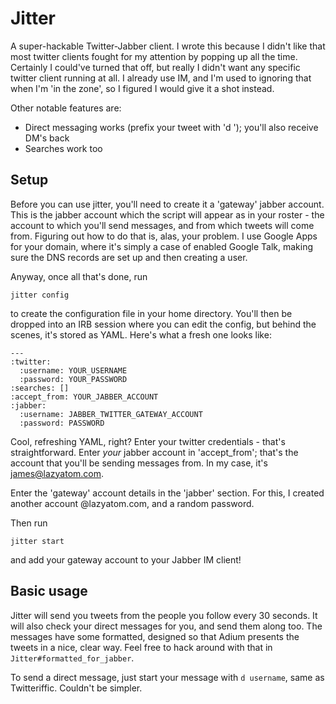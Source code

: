 Jitter
======

A super-hackable Twitter-Jabber client. I wrote this because I didn't like that most twitter clients fought for my attention by popping up all the time. Certainly I could've turned that off, but really I didn't want any specific twitter client running at all. I already use IM, and I'm used to ignoring that when I'm 'in the zone', so I figured I would give it a shot instead.

Other notable features are:

  * Direct messaging works (prefix your tweet with 'd <username>'); you'll also receive DM's back
  * Searches work too


Setup
-----

Before you can use jitter, you'll need to create it a 'gateway' jabber account. This is the jabber account which the script will appear as in your roster - the account to which you'll send messages, and from which tweets will come from. Figuring out how to do that is, alas, your problem. I use Google Apps for your domain, where it's simply a case of enabled Google Talk, making sure the DNS records are set up and then creating a user.

Anyway, once all that's done, run

    jitter config
    
to create the configuration file in your home directory. You'll then be dropped into an IRB session where you can edit the config, but behind the scenes, it's stored as YAML. Here's what a fresh one looks like:

    --- 
    :twitter: 
      :username: YOUR_USERNAME
      :password: YOUR_PASSWORD
    :searches: []
    :accept_from: YOUR_JABBER_ACCOUNT
    :jabber: 
      :username: JABBER_TWITTER_GATEWAY_ACCOUNT
      :password: PASSWORD

Cool, refreshing YAML, right? Enter your twitter credentials - that's straightforward. Enter *your* jabber account in 'accept_from'; that's the account that you'll be sending messages from. In my case, it's james@lazyatom.com.

Enter the 'gateway' account details in the 'jabber' section. For this, I created another account @lazyatom.com, and a random password.

Then run

    jitter start
    
and add your gateway account to your Jabber IM client!


Basic usage
-----------

Jitter will send you tweets from the people you follow every 30 seconds. It will also check your direct messages for you, and send them along too. The messages have some formatted, designed so that Adium presents the tweets in a nice, clear way. Feel free to hack around with that in `Jitter#formatted_for_jabber`.

To send a direct message, just start your message with `d username`, same as Twitteriffic. Couldn't be simpler.